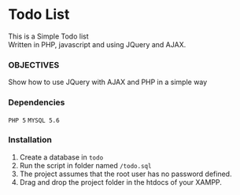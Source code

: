 

# Todo List
This is a Simple Todo list  
Written in PHP, javascript and using JQuery and AJAX.



### OBJECTIVES
Show how to use JQuery with AJAX and PHP in a simple way

### Dependencies

`PHP 5`
`MYSQL 5.6`

### Installation
1. Create a database in `todo`
2. Run the script in folder named <database>`/todo.sql`
3. The project assumes that the root user has no password defined.
3. Drag and drop the project folder in the htdocs of your XAMPP.  
